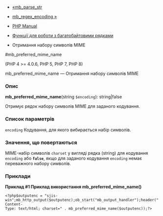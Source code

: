 - [«mb_parse_str](function.mb-parse-str.md)
- [mb_regex_encoding »](function.mb-regex-encoding.md)

- [PHP Manual](index.md)
- [Функції для роботи з багатобайтовими рядками](ref.mbstring.md)
- Отримання набору символів MIME

#mb_preferred_mime_name

(PHP 4 \>= 4.0.6, PHP 5, PHP 7, PHP 8)

mb_preferred_mime_name — Отримання набору символів MIME

### Опис

**mb_preferred_mime_name**(string `$encoding`): string\|false

Отримує рядок набору символів MIME для заданого кодування.

### Список параметрів

`encoding`
Кодування, для якого вибирається набір символів.

### Значення, що повертаються

MIME-набір символів `charset` у вигляді рядка (string) для кодування
`encoding` або **`false`**, якщо для заданого кодування `encoding` немає
переважного набору символів.

### Приклади

**Приклад #1 Приклад використання **mb_preferred_mime_name()****

` <?php$outputenc = "sjis-win";mb_http_output($outputenc);ob_start("mb_output_handler");header("Content-Type: text/html; charset=" . mb_preferred_mime_name($outputenc));?> `
